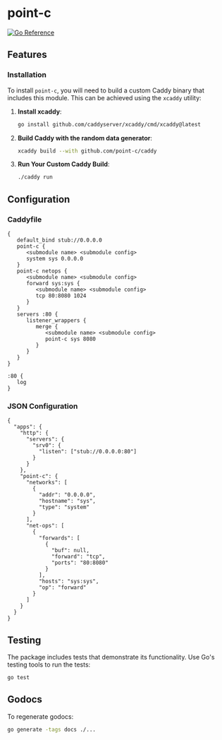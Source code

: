 # point-c

[![Go Reference](https://img.shields.io/badge/godoc-reference-%23007d9c.svg)](https://point-c.github.io/caddy)



## Features

### Installation
To install `point-c`, you will need to build a custom Caddy binary that includes this module. This can be achieved using the `xcaddy` utility:

1. **Install xcaddy**:
   ```sh
   go install github.com/caddyserver/xcaddy/cmd/xcaddy@latest
   ```

2. **Build Caddy with the random data generator**:
   ```sh
   xcaddy build --with github.com/point-c/caddy
   ```

3. **Run Your Custom Caddy Build**:
   ```sh
   ./caddy run
   ```

## Configuration

### Caddyfile

```Caddyfile
{
   default_bind stub://0.0.0.0
   point-c {
      <submodule name> <submodule config>
      system sys 0.0.0.0
   }
   point-c netops {
      <submodule name> <submodule config>
      forward sys:sys {
         <submodule name> <submodule config>
         tcp 80:8080 1024
      }
   }
   servers :80 {
      listener_wrappers {
         merge {
            <submodule name> <submodule config>
            point-c sys 8080
         }
      }
   }
}

:80 {
   log
}
```

### JSON Configuration

```json5
{
  "apps": {
    "http": {
      "servers": {
        "srv0": {
          "listen": ["stub://0.0.0.0:80"]
        }
      }
    },
    "point-c": {
      "networks": [
        {
          "addr": "0.0.0.0",
          "hostname": "sys",
          "type": "system"
        }
      ],
      "net-ops": [
        {
          "forwards": [
            {
              "buf": null,
              "forward": "tcp",
              "ports": "80:8080"
            }
          ],
          "hosts": "sys:sys",
          "op": "forward"
        }
      ]
    }
  }
}
```

## Testing

The package includes tests that demonstrate its functionality. Use Go's testing tools to run the tests:

```bash
go test
```

## Godocs

To regenerate godocs:

```bash
go generate -tags docs ./...
```